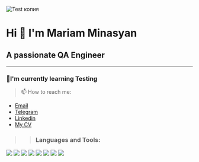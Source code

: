 ![Test копия](https://user-images.githubusercontent.com/64779806/213526706-148330df-f2a9-4e9b-acb1-a934440f0bfc.png)



# Hi 👋 I'm Mariam Minasyan
## A passionate QA Engineer
___
### 🌱I'm currently learning Testing

> 📫 How to reach me: 

  + [Email](<mailto:marimins87@gmail.com>)
  + [Telegram](https://t.me/+34679439202)
  + [Linkedin](https://www.linkedin.com/in/mariam-minasyan-484224229?lipi=urn%3Ali%3Apage%3Ad_flagship3_profile_view_base_contact_details%3BJXPssh7gRjekE6lHaVP4LQ%3D%3D)
  + [My CV](https://drive.google.com/file/d/1oI1xqQbxfL3nQLIgqvraLiyjBa3qeipK/view?usp=sharing)

>> ### **Languages and Tools:**

<img src="https://img.shields.io/badge/Postman-white?style=for-the-badge&logo=Postman&logoColor=orange"/> <img src="https://img.shields.io/badge/MySQL-white?style=for-the-badge&logo=MySQL&logoColor=blue&orange"/> <img src="https://img.shields.io/badge/Jira-white?style=for-the-badge&logo=Jira&logoColor=blue"/> <img src="https://img.shields.io/badge/Git-white?style=for-the-badge&logo=Git&logoColor=orange"/> <img src="https://img.shields.io/badge/Jmeter-white?style=for-the-badge&logo=Apache JMeter&logoColor=black"/> <img src="https://img.shields.io/badge/JavaScript-white?style=for-the-badge&logo=JavaScript&logoColor=blackyellow"/> <img src="https://img.shields.io/badge/Github-white?style=for-the-badge&logo=Github&logoColor=black"/> <img src="https://img.shields.io/badge/Photoshop-white?style=for-the-badge&logo=AdobePhotoshop&logoColor=blue"/>

